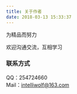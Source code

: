 ```yaml
---
title: 关于作者
date: 2018-03-13 15:33:37
---
```


为精品而努力

欢迎沟通交流，互相学习

### 联系方式

QQ：254724660  
Mail：intelliwolf@163.com


